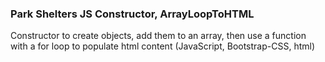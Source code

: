 ### Park Shelters JS Constructor,  ArrayLoopToHTML
Constructor to create objects, add them to an array, then use a function with a for loop to populate html content (JavaScript, Bootstrap-CSS, html)
